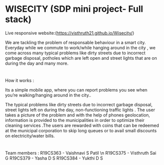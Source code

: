 # WISECITY (SDP mini project- Full stack) 

Live responsive website:(https://visthruth21.github.io/Wisecity/)


We are tackling the problem of responsable behaviour in a smart city. Everyday while we commute to work/while hanging around in the city , we come across many typical problems like dirty streets due to incorrect garbage disposal, potholes which are left open and street lights that are on during the day and many more.

#

How it works :

Its a simple mobile app, where you can report problems you see when you’re walking/hanging around in the city..

The typical problems like dirty streets due to incorrect garbage disposal, street lights left on during the day, non-functioning traffic lights . The user takes a picture of the problem and with the help of phones geolocation, information is provided to the municipalities in order to optimize their cleaning services .The users are rewarded with coins that can be redeemed at the municipal corporation to skip long queues or to avail small discounts on electricity/water bills.


#
Team members :
      R19CS363 - Vaishnavi S Patil \n
      R19CS375 - Visthruth Sai G
      R19CS379 - Yasha D S
      R19CS384 - Yukthi D S
